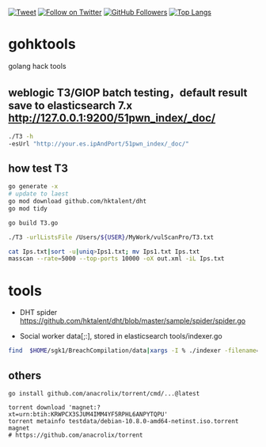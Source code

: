 [![Tweet](https://img.shields.io/twitter/url/http/Hktalent3135773.svg?style=social)](https://twitter.com/intent/follow?screen_name=Hktalent3135773) [![Follow on Twitter](https://img.shields.io/twitter/follow/Hktalent3135773.svg?style=social&label=Follow)](https://twitter.com/intent/follow?screen_name=Hktalent3135773) [![GitHub Followers](https://img.shields.io/github/followers/hktalent.svg?style=social&label=Follow)](https://github.com/hktalent/)
[![Top Langs](https://profile-counter.glitch.me/hktalent/count.svg)](https://51pwn.com)

# gohktools
golang hack tools

## weblogic T3/GIOP batch testing，default result save to elasticsearch 7.x http://127.0.0.1:9200/51pwn_index/_doc/
```bash
./T3 -h
-esUrl "http://your.es.ipAndPort/51pwn_index/_doc/"
```

## how test T3
```bash
go generate -x
# update to laest
go mod download github.com/hktalent/dht
go mod tidy

go build T3.go

./T3 -urlListsFile /Users/${USER}/MyWork/vulScanPro/T3.txt

cat Ips.txt|sort -u|uniq>Ips1.txt; mv Ips1.txt Ips.txt
masscan --rate=5000 --top-ports 10000 -oX out.xml -iL Ips.txt

```

# tools
- DHT spider
https://github.com/hktalent/dht/blob/master/sample/spider/spider.go

- Social worker data[;:], stored in elasticsearch
tools/indexer.go

```bash
find  $HOME/sgk1/BreachCompilation/data|xargs -I % ./indexer -filename="%"
```


## others
```
go install github.com/anacrolix/torrent/cmd/...@latest

torrent download 'magnet:?xt=urn:btih:KRWPCX3SJUM4IMM4YF5RPHL6ANPYTQPU'
torrent metainfo testdata/debian-10.8.0-amd64-netinst.iso.torrent magnet
# https://github.com/anacrolix/torrent

```


<!--

import "github.com/olivere/elastic/v7"

elasticsearch7 "github.com/elastic/go-elasticsearch/v7"
-->
